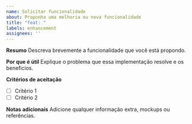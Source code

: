 ```yaml
---
name: Solicitar funcionalidade
about: Proponha uma melhoria ou nova funcionalidade
title: "feat: "
labels: enhancement
assignees: ''
---
```


**Resumo**
Descreva brevemente a funcionalidade que você está propondo.

**Por que é útil**
Explique o problema que essa implementação resolve e os benefícios.

**Critérios de aceitação**
- [ ] Critério 1
- [ ] Critério 2

**Notas adicionais**
Adicione qualquer informação extra, mockups ou referências.
